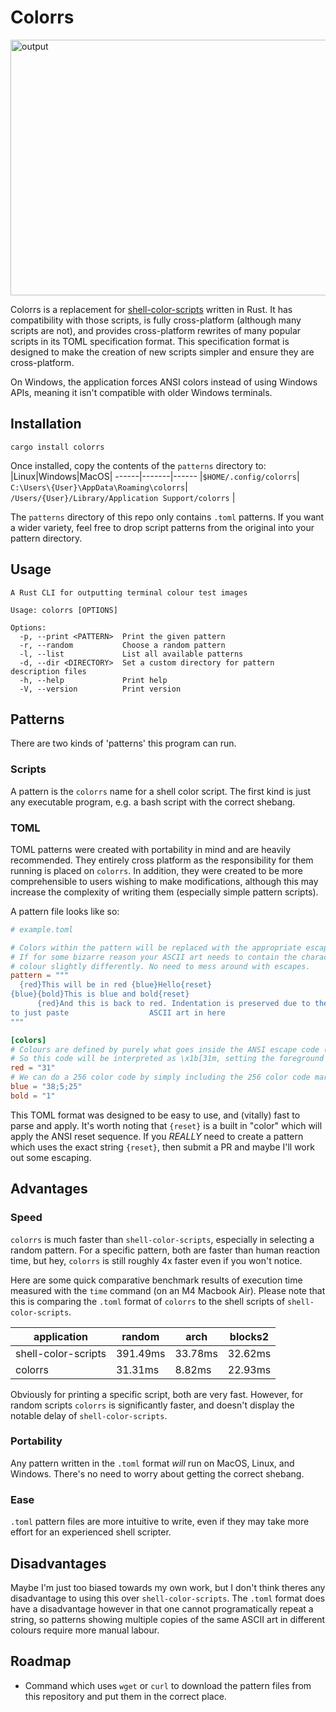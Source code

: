 # Colorrs 

<img width="1392" height="409" alt="output" src="https://github.com/user-attachments/assets/e815ee96-613e-4c9f-9f43-4c8623bee448" />

Colorrs is a replacement for [shell-color-scripts](https://gitlab.com/dwt1/shell-color-scripts) written in Rust. It has compatibility with those scripts, is fully cross-platform 
(although many scripts are not), and provides cross-platform rewrites of many popular scripts in its TOML specification format. This specification 
format is designed to make the creation of new scripts simpler and ensure they are cross-platform.

On Windows, the application forces ANSI colors instead of using Windows APIs, meaning it isn't compatible with older Windows terminals.

## Installation 
`cargo install colorrs`


Once installed, copy the contents of the `patterns` directory to: 
|Linux|Windows|MacOS|
------|-------|------
|`$HOME/.config/colorrs`| `C:\Users\{User}\AppData\Roaming\colorrs`| `/Users/{User}/Library/Application Support/colorrs` |

The `patterns` directory of this repo only contains `.toml` patterns. If you want a wider variety, feel free to drop script patterns from the original 
into your pattern directory. 

## Usage
```
A Rust CLI for outputting terminal colour test images

Usage: colorrs [OPTIONS]

Options:
  -p, --print <PATTERN>  Print the given pattern
  -r, --random           Choose a random pattern
  -l, --list             List all available patterns
  -d, --dir <DIRECTORY>  Set a custom directory for pattern description files
  -h, --help             Print help
  -V, --version          Print version
```

## Patterns
There are two kinds of 'patterns' this program can run.
### Scripts
A pattern is the `colorrs` name for a shell color script. The first kind is 
just any executable program, e.g. a bash script with the correct shebang. 

### TOML 
TOML patterns were created with portability in mind and are heavily recommended. They entirely cross platform as the responsibility for them running is placed 
on `colorrs`. In addition, they were created to be more comprehensible to users wishing to make modifications, although this may increase 
the complexity of writing them (especially simple pattern scripts).

A pattern file looks like so:

```toml 
# example.toml

# Colors within the pattern will be replaced with the appropriate escape code based on exact string matches. 
# If for some bizarre reason your ASCII art needs to contain the characters '{red}', you can simply name your 
# colour slightly differently. No need to mess around with escapes.
pattern = """
  {red}This will be in red {blue}Hello{reset}
{blue}{bold}This is blue and bold{reset}
      {red}And this is back to red. Indentation is preserved due to the multiline string! Feel free 
to just paste                  ASCII art in here
"""

[colors]
# Colours are defined by purely what goes inside the ANSI escape code (\x1b[...m)
# So this code will be interpreted as \x1b[31m, setting the foreground to red
red = "31"
# We can do a 256 color code by simply including the 256 color code marker:
blue = "38;5;25"
bold = "1"
```

This TOML format was designed to be easy to use, and (vitally) fast to parse and apply. It's worth noting that `{reset}` is a built in "color" which 
will apply the ANSI reset sequence. If you *REALLY* need to create a pattern which uses the exact string `{reset}`, then submit a PR and maybe 
I'll work out some escaping.


## Advantages 
### Speed
`colorrs` is much faster than `shell-color-scripts`, especially in selecting a random pattern. For a specific pattern, both are 
faster than human reaction time, but hey, `colorrs` is still roughly 4x faster even if you won't notice.

Here are some quick comparative benchmark results of execution time measured with the `time` command (on an M4 Macbook Air). Please note 
that this is comparing the `.toml` format of `colorrs` to the shell scripts of `shell-color-scripts`. 

|application|random|arch|blocks2|
|--------------|------|----|-------|
|shell-color-scripts|391.49ms|33.78ms|32.62ms|
|colorrs|31.31ms|8.82ms|22.93ms|

Obviously for printing a specific script, both are very fast. However, for random scripts `colorrs` is significantly faster, and doesn't 
display the notable delay of `shell-color-scripts`.

### Portability
Any pattern written in the `.toml` format *will* run on MacOS, Linux, and Windows. There's no need to worry about getting the correct shebang. 

### Ease 
`.toml` pattern files are more intuitive to write, even if they may take more effort for an experienced shell scripter.

## Disadvantages
Maybe I'm just too biased towards my own work, but I don't think theres any disadvantage to using this over `shell-color-scripts`. The `.toml` 
format does have a disadvantage however in that one cannot programatically repeat a string, so patterns showing multiple copies of the same 
ASCII art in different colours require more manual labour.


## Roadmap
- Command which uses `wget` or `curl` to download the pattern files from this repository and put them in the correct place.
